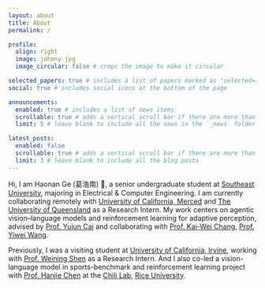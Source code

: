 ```yaml
---
layout: about
title: About
permalink: /

profile:
  align: right
  image: johnny.jpg
  image_circular: false # crops the image to make it circular

selected_papers: true # includes a list of papers marked as "selected={true}"
social: true # includes social icons at the bottom of the page

announcements:
  enabled: true # includes a list of news items
  scrollable: true # adds a vertical scroll bar if there are more than 3 news items
  limit: 5 # leave blank to include all the news in the `_news` folder

latest_posts:
  enabled: false
  scrollable: true # adds a vertical scroll bar if there are more than 3 new posts items
  limit: 3 # leave blank to include all the blog posts
---
```

Hi, I am Haonan Ge (葛浩南) 👋, a senior undergraduate student at [Southeast University](https://www.seu.edu.cn/english/), majoring in Electrical & Computer Engineering. I am currently collaborating remotely with [University of California, Merced](https://www.ucmerced.edu/) and [The University of Queensland](https://www.uq.edu.au/) as a Research Intern. My work centers on agentic vision–language models and reinforcement learning for adaptive perception, advised by [Prof. Yujun Cai](https://vanoracai.github.io/) and collaborating with [Prof. Kai-Wei Chang](https://web.cs.ucla.edu/~kwchang/), [Prof. Yiwei Wang](https://wangywust.github.io/). 

Previously, I was a visiting student at [University of California, Irvine](https://uci.edu/), working with [Prof. Weining Shen](https://faculty.sites.uci.edu/weinings/) as a Research Intern. And I also co-led a vision-language model in sports-benchmark and reinforcement learning project with [Prof. Hanjie Chen](https://hanjiechen.github.io/index.html) at the [Chili Lab](https://hanjiechen.github.io/group.html), [Rice University](https://www.rice.edu/).


